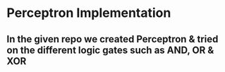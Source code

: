 # Perceptron Implementation

## In the given repo we created Perceptron & tried on the different logic gates such as AND, OR & XOR